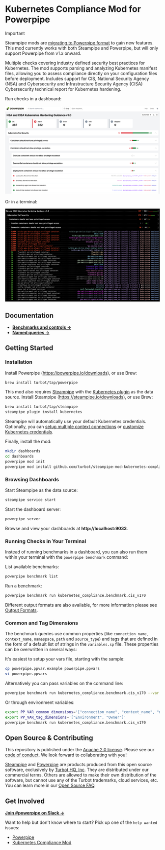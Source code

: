 # Kubernetes Compliance Mod for Powerpipe

> [!IMPORTANT]
> Steampipe mods are [migrating to Powerpipe format](https://powerpipe.io) to gain new features. This mod currently works with both Steampipe and Powerpipe, but will only support Powerpipe from v1.x onward.

Multiple checks covering industry defined security best practices for Kubernetes. The mod supports parsing and analyzing Kubernetes manifest files, allowing you to assess compliance directly on your configuration files before deployment. Includes support for CIS, National Security Agency (NSA) and Cybersecurity and Infrastructure Security Agency (CISA) Cybersecurity technical report for Kubernetes hardening.

Run checks in a dashboard:
<!-- ![image](https://raw.githubusercontent.com/turbot/steampipe-mod-kubernetes-compliance/main/docs/kubernetes_nsa_csa_v1.png) -->
![image](https://raw.githubusercontent.com/turbot/steampipe-mod-kubernetes-compliance/add-new-checks/docs/kubernetes_nsa_csa_v1.png)

Or in a terminal:
<!-- ![image](https://raw.githubusercontent.com/turbot/steampipe-mod-kubernetes-compliance/main/docs/kubernetes-compliance-mod-console-output.png) -->
![image](https://raw.githubusercontent.com/turbot/steampipe-mod-kubernetes-compliance/add-new-checks/docs/kubernetes-compliance-mod-console-output.png)

## Documentation

- **[Benchmarks and controls →](https://hub.powerpipe.io/mods/turbot/kubernetes_compliance/controls)**
- **[Named queries →](https://hub.powerpipe.io/mods/turbot/kubernetes_compliance/queries)**

## Getting Started

### Installation

Install Powerpipe (https://powerpipe.io/downloads), or use Brew:

```sh
brew install turbot/tap/powerpipe
```

This mod also requires [Steampipe](https://steampipe.io) with the [Kubernetes plugin](https://hub.steampipe.io/plugins/turbot/kubernetes) as the data source. Install Steampipe (https://steampipe.io/downloads), or use Brew:

```sh
brew install turbot/tap/steampipe
steampipe plugin install kubernetes
```

Steampipe will automatically use your default Kubernetes credentials. Optionally, you can [setup multiple context connections](https://hub.steampipe.io/plugins/turbot/kubernetes#multiple-context-connections) or [customize Kubernetes credentials](https://hub.steampipe.io/plugins/turbot/kubernetes#configuring-kubernetes-cluster-credentials).

Finally, install the mod:

```sh
mkdir dashboards
cd dashboards
powerpipe mod init
powerpipe mod install github.com/turbot/steampipe-mod-kubernetes-compliance
```

### Browsing Dashboards

Start Steampipe as the data source:

```sh
steampipe service start
```

Start the dashboard server:

```sh
powerpipe server
```

Browse and view your dashboards at **http://localhost:9033**.

### Running Checks in Your Terminal

Instead of running benchmarks in a dashboard, you can also run them within your
terminal with the `powerpipe benchmark` command:

List available benchmarks:

```sh
powerpipe benchmark list
```

Run a benchmark:

```sh
powerpipe benchmark run kubernetes_compliance.benchmark.cis_v170
```

Different output formats are also available, for more information please see
[Output Formats](https://powerpipe.io/docs/reference/cli/benchmark#output-formats).

### Common and Tag Dimensions

The benchmark queries use common properties (like `connection_name`, `context_name`, `namespace`, `path` and `source_type`) and tags that are defined in the form of a default list of strings in the `variables.sp` file. These properties can be overwritten in several ways:

It's easiest to setup your vars file, starting with the sample:

```sh
cp powerpipe.ppvar.example powerpipe.ppvars
vi powerpipe.ppvars
```

Alternatively you can pass variables on the command line:

```sh
powerpipe benchmark run kubernetes_compliance.benchmark.cis_v170 --var 'tag_dimensions=["Environment", "Owner"]'
```

Or through environment variables:

```sh
export PP_VAR_common_dimensions='["connection_name", "context_name", "namespace", "path", "source_type"]'
export PP_VAR_tag_dimensions='["Environment", "Owner"]'
powerpipe benchmark run kubernetes_compliance.benchmark.cis_v170
```

## Open Source & Contributing

This repository is published under the [Apache 2.0 license](https://www.apache.org/licenses/LICENSE-2.0). Please see our [code of conduct](https://github.com/turbot/.github/blob/main/CODE_OF_CONDUCT.md). We look forward to collaborating with you!

[Steampipe](https://steampipe.io) and [Powerpipe](https://powerpipe.io) are products produced from this open source software, exclusively by [Turbot HQ, Inc](https://turbot.com). They are distributed under our commercial terms. Others are allowed to make their own distribution of the software, but cannot use any of the Turbot trademarks, cloud services, etc. You can learn more in our [Open Source FAQ](https://turbot.com/open-source).

## Get Involved

**[Join #powerpipe on Slack →](https://turbot.com/community/join)**

Want to help but don't know where to start? Pick up one of the `help wanted` issues:

- [Powerpipe](https://github.com/turbot/powerpipe/labels/help%20wanted)
- [Kubernetes Compliance Mod](https://github.com/turbot/steampipe-mod-kubernetes-compliance/labels/help%20wanted)
